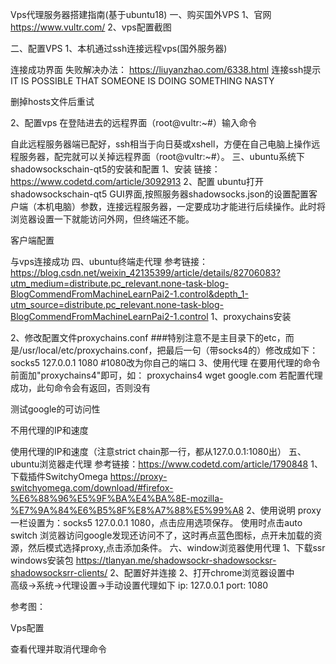 Vps代理服务器搭建指南(基于ubuntu18)
一、购买国外VPS
1、官网
https://www.vultr.com/
2、vps配置截图
 
二、配置VPS
1、本机通过ssh连接远程vps(国外服务器)
 
连接成功界面
失败解决办法：
https://liuyanzhao.com/6338.html
连接ssh提示IT IS POSSIBLE THAT SOMEONE IS DOING SOMETHING NASTY
 
删掉hosts文件后重试



2、配置vps
在登陆进去的远程界面（root@vultr:~#）输入命令




自此远程服务器端已配好，ssh相当于向日葵或xshell，方便在自己电脑上操作远程服务器，配完就可以关掉远程界面（root@vultr:~#）。
三、ubuntu系统下shadowsockschain-qt5的安装和配置
1、安装
链接：https://www.codetd.com/article/3092913
2、配置
ubuntu打开shadowsockschain-qt5 GUI界面,按照服务器shadowsocks.json的设置配置客户端（本机电脑）参数，连接远程服务器，一定要成功才能进行后续操作。此时将浏览器设置一下就能访问外网，但终端还不能。

 
客户端配置


 
与vps连接成功
四、ubuntu终端走代理
参考链接：
https://blog.csdn.net/weixin_42135399/article/details/82706083?utm_medium=distribute.pc_relevant.none-task-blog-BlogCommendFromMachineLearnPai2-1.control&depth_1-utm_source=distribute.pc_relevant.none-task-blog-BlogCommendFromMachineLearnPai2-1.control
1、proxychains安装





2、修改配置文件proxychains.conf
###特别注意不是主目录下的etc，而是/usr/local/etc/proxychains.conf，把最后一句（带socks4的）修改成如下：
socks5  127.0.0.1 1080  #1080改为你自己的端口
3、使用代理
在要用代理的命令前面加"proxychains4"即可，如：
proxychains4 wget google.com
若配置代理成功，此句命令会有返回，否则没有
 
测试google的可访问性
 
不用代理的IP和速度
 
使用代理的IP和速度（注意strict chain那一行，都从127.0.0.1:1080出）
五、ubuntu浏览器走代理
参考链接：https://www.codetd.com/article/1790848
1、下载插件SwitchyOmega 
https://proxy-switchyomega.com/download/#firefox-%E6%88%96%E5%9F%BA%E4%BA%8E-mozilla-%E7%9A%84%E6%B5%8F%E8%A7%88%E5%99%A8
2、使用说明
proxy一栏设置为：socks5 127.0.0.1 1080，点击应用选项保存。
使用时点击auto switch 
浏览器访问google发现还访问不了，这时再点蓝色图标，点开未加载的资源，然后模式选择proxy,点击添加条件。
六、window浏览器使用代理
1、下载ssr windows安装包
https://tlanyan.me/shadowsockr-shadowsocksr-shadowsocksrr-clients/
2、配置好并连接
2、打开chrome浏览器设置中  
高级→系统→代理设置→手动设置代理如下
ip:   127.0.0.1
port: 1080


参考图：

 
Vps配置

 
查看代理并取消代理命令
